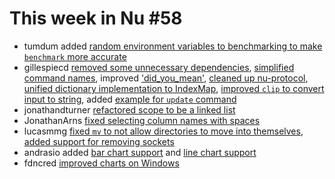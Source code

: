 # This week in Nu #58

* tumdum added [random environment variables to benchmarking to make `benchmark` more accurate](https://github.com/nushell/nushell/pull/2600)
* gillespiecd [removed some unnecessary dependencies](https://github.com/nushell/nushell/pull/2601), [simplified command names](https://github.com/nushell/nushell/pull/2603), improved ['did_you_mean'](https://github.com/nushell/nushell/pull/2610), [cleaned up nu-protocol](https://github.com/nushell/nushell/pull/2611), [unified dictionary implementation to IndexMap](https://github.com/nushell/nushell/pull/2617), [improved `clip` to convert input to string](https://github.com/nushell/nushell/pull/2624), added [example for `update` command](https://github.com/nushell/nushell/pull/2628)
* jonathandturner [refactored scope to be a linked list](https://github.com/nushell/nushell/pull/2602)
* JonathanArns [fixed selecting column names with spaces](https://github.com/nushell/nushell/pull/2613)
* lucasmmg [fixed `mv` to not allow directories to move into themselves](https://github.com/nushell/nushell/pull/2619), [added support for removing sockets](https://github.com/nushell/nushell/pull/2629)
* andrasio added [bar chart support](https://github.com/nushell/nushell/pull/2621) and [line chart support](https://github.com/nushell/nushell/pull/2627)
* fdncred [improved charts on Windows](https://github.com/nushell/nushell/pull/2626)
